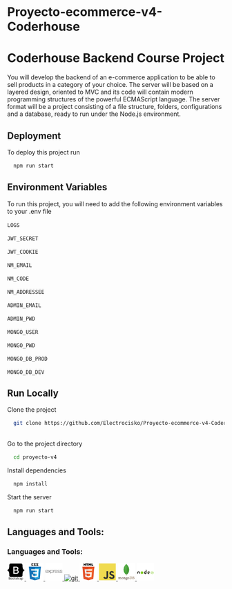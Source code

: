 # Proyecto-ecommerce-v4-Coderhouse

# Coderhouse Backend Course Project

You will develop the backend of an e-commerce application to be able to sell products in a category of your choice. The server will be based on a layered design, oriented to MVC and its code will contain modern programming structures of the powerful ECMAScript language. The server format will be a project consisting of a file structure, folders, configurations and a database, ready to run under the Node.js environment.

## Deployment

To deploy this project run

```bash
  npm run start
```


## Environment Variables

To run this project, you will need to add the following environment variables to your .env file

`LOGS`

`JWT_SECRET`

`JWT_COOKIE`

`NM_EMAIL`

`NM_CODE`

`NM_ADDRESSEE`

`ADMIN_EMAIL`

`ADMIN_PWD`

`MONGO_USER`

`MONGO_PWD`

`MONGO_DB_PROD`

`MONGO_DB_DEV`

## Run Locally

Clone the project

```bash
  git clone https://github.com/Electrocisko/Proyecto-ecommerce-v4-Coderhouse.git
  
```

Go to the project directory

```bash
  cd proyecto-v4
```

Install dependencies

```bash
  npm install
```

Start the server

```bash
  npm run start
```


## Languages and Tools:

<h3 align="left">Languages and Tools:</h3>
<p align="left"> <a href="https://getbootstrap.com" target="_blank" rel="noreferrer"> <img src="https://raw.githubusercontent.com/devicons/devicon/master/icons/bootstrap/bootstrap-plain-wordmark.svg" alt="bootstrap" width="40" height="40"/> </a> <a href="https://www.w3schools.com/css/" target="_blank" rel="noreferrer"> <img src="https://raw.githubusercontent.com/devicons/devicon/master/icons/css3/css3-original-wordmark.svg" alt="css3" width="40" height="40"/> </a> <a href="https://expressjs.com" target="_blank" rel="noreferrer"> <img src="https://raw.githubusercontent.com/devicons/devicon/master/icons/express/express-original-wordmark.svg" alt="express" width="40" height="40"/> </a> <a href="https://git-scm.com/" target="_blank" rel="noreferrer"> <img src="https://www.vectorlogo.zone/logos/git-scm/git-scm-icon.svg" alt="git" width="40" height="40"/> </a> <a href="https://www.w3.org/html/" target="_blank" rel="noreferrer"> <img src="https://raw.githubusercontent.com/devicons/devicon/master/icons/html5/html5-original-wordmark.svg" alt="html5" width="40" height="40"/> </a> <a href="https://developer.mozilla.org/en-US/docs/Web/JavaScript" target="_blank" rel="noreferrer"> <img src="https://raw.githubusercontent.com/devicons/devicon/master/icons/javascript/javascript-original.svg" alt="javascript" width="40" height="40"/> </a> <a href="https://www.mongodb.com/" target="_blank" rel="noreferrer"> <img src="https://raw.githubusercontent.com/devicons/devicon/master/icons/mongodb/mongodb-original-wordmark.svg" alt="mongodb" width="40" height="40"/> </a> <a href="https://nodejs.org" target="_blank" rel="noreferrer"> <img src="https://raw.githubusercontent.com/devicons/devicon/master/icons/nodejs/nodejs-original-wordmark.svg" alt="nodejs" width="40" height="40"/> </a> </p>
